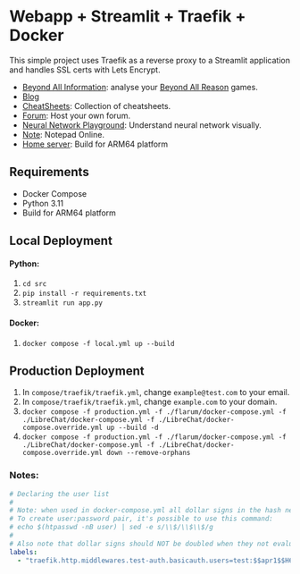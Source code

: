 # Webapp + Streamlit + Traefik + Docker
This simple project uses Traefik as a reverse proxy to a Streamlit application and handles SSL certs with Lets Encrypt.

- [Beyond All Information](https://bai.furyhawk.lol/): analyse your [Beyond All Reason](https://www.beyondallreason.info/) games.
- [Blog](https://info.furyhawk.lol/)
- [CheatSheets](https://cheat.furyhawk.lol/): Collection of cheatsheets.
- [Forum](https://forum.furyhawk.lol/): Host your own forum.
- [Neural Network Playground](https://furyhawk.github.io/playground): Understand neural network visually.
- [Note](https://note.furyhawk.lol/): Notepad Online.
- [Home server](https://github.com/furyhawk/cloudy): Build for ARM64 platform

## Requirements
- Docker Compose
- Python 3.11
- Build for ARM64 platform

## Local Deployment
#### Python:
1. `cd src`
2. `pip install -r requirements.txt`
3. `streamlit run app.py`

#### Docker:
1. `docker compose -f local.yml up --build`

## Production Deployment
1. In `compose/traefik/traefik.yml`, change `example@test.com` to your email.
2. In `compose/traefik/traefik.yml`, change `example.com` to your domain.
3. `docker compose -f production.yml -f ./flarum/docker-compose.yml -f ./LibreChat/docker-compose.yml -f ./LibreChat/docker-compose.override.yml up --build -d`
4. `docker compose -f production.yml -f ./flarum/docker-compose.yml -f ./LibreChat/docker-compose.yml -f ./LibreChat/docker-compose.override.yml down --remove-orphans`

### Notes:
```yaml
# Declaring the user list
#
# Note: when used in docker-compose.yml all dollar signs in the hash need to be doubled for escaping.
# To create user:password pair, it's possible to use this command:
# echo $(htpasswd -nB user) | sed -e s/\\$/\\$\\$/g
#
# Also note that dollar signs should NOT be doubled when they not evaluated (e.g. Ansible docker_container module).
labels:
  - "traefik.http.middlewares.test-auth.basicauth.users=test:$$apr1$$H6uskkkW$$IgXLP6ewTrSuBkTrqE8wj/,test2:$$apr1$$d9hr9HBB$$4HxwgUir3HP4EsggP/QNo0"
```